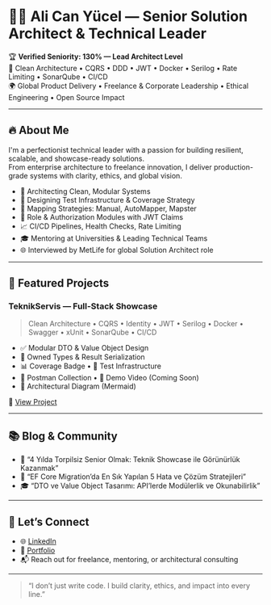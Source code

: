 # 👨‍💻 Ali Can Yücel — Senior Solution Architect & Technical Leader

🏆 **Verified Seniority: 130% — Lead Architect Level**  
🎯 Clean Architecture • CQRS • DDD • JWT • Docker • Serilog • Rate Limiting • SonarQube • CI/CD  
🌍 Global Product Delivery • Freelance & Corporate Leadership • Ethical Engineering • Open Source Impact

---

## 🔥 About Me

I'm a perfectionist technical leader with a passion for building resilient, scalable, and showcase-ready solutions.  
From enterprise architecture to freelance innovation, I deliver production-grade systems with clarity, ethics, and global vision.

- 🧠 Architecting Clean, Modular Systems  
- 🧪 Designing Test Infrastructure & Coverage Strategy  
- 🧩 Mapping Strategies: Manual, AutoMapper, Mapster  
- 🔐 Role & Authorization Modules with JWT Claims  
- 📈 CI/CD Pipelines, Health Checks, Rate Limiting  
- 🎓 Mentoring at Universities & Leading Technical Teams  
- 🌐 Interviewed by MetLife for global Solution Architect role

---

## 🚀 Featured Projects

### TeknikServis — Full-Stack Showcase  
> Clean Architecture • CQRS • Identity • JWT • Serilog • Docker • Swagger • xUnit • SonarQube • CI/CD

- ✅ Modular DTO & Value Object Design  
- 🔄 Owned Types & Result Serialization  
- 📊 Coverage Badge • 🧪 Test Infrastructure  
- 📁 Postman Collection • 🎥 Demo Video (Coming Soon)  
- 🧭 Architectural Diagram (Mermaid)

🔗 [View Project](https://github.com/alicanyucel/TeknikServis)

---

## 📚 Blog & Community

- 📝 “4 Yılda Torpilsiz Senior Olmak: Teknik Showcase ile Görünürlük Kazanmak”  
- 🧠 “EF Core Migration’da En Sık Yapılan 5 Hata ve Çözüm Stratejileri”  
- 🎓 “DTO ve Value Object Tasarımı: API’lerde Modülerlik ve Okunabilirlik”

---

## 🤝 Let’s Connect

- 🌐 [LinkedIn](https://www.linkedin.com/in/alicanyucel)  
- 💼 [Portfolio](https://github.com/alicanyucel)  
- 📬 Reach out for freelance, mentoring, or architectural consulting

---

> “I don’t just write code. I build clarity, ethics, and impact into every line.”

